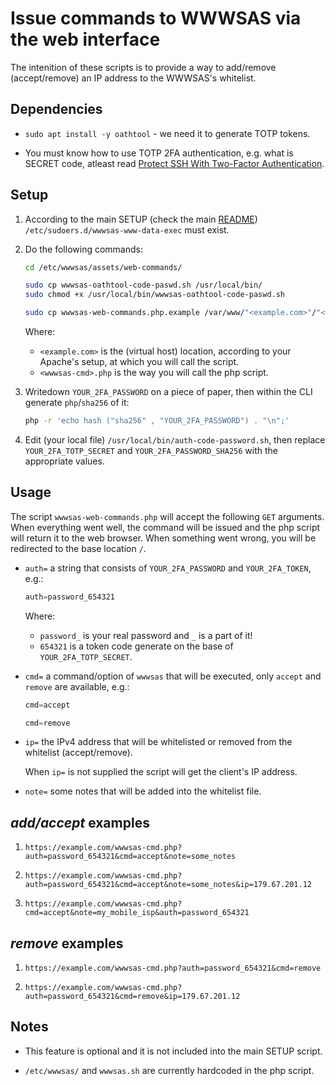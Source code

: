 # Issue commands to WWWSAS via the web interface

The intenition of these scripts is to provide a way to add/remove (accept/remove) an IP address to the WWWSAS's whitelist.

## Dependencies

* `sudo apt install -y oathtool` - we need it to generate TOTP tokens.

* You must know how to use TOTP 2FA authentication, e.g. what is SECRET code, atleast read [Protect SSH With Two-Factor Authentication](https://askubuntu.com/a/904035/566421).

## Setup

1. According to the main SETUP (check the main [README](../../README.md)) `/etc/sudoers.d/wwwsas-www-data-exec` must exist.

2. Do the following commands:

    ```bash
    cd /etc/wwwsas/assets/web-commands/

    sudo cp wwwsas-oathtool-code-paswd.sh /usr/local/bin/
    sudo chmod +x /usr/local/bin/wwwsas-oathtool-code-paswd.sh

    sudo cp wwwsas-web-commands.php.example /var/www/"<example.com>"/"<wwwsas-cmd>.php"
    ```

   Where:

   * `<example.com>` is the (virtual host) location, according to your Apache's setup, at which you will call the script.
   * `<wwwsas-cmd>.php` is the way you will call the php script.

3. Writedown `YOUR_2FA_PASSWORD` on a piece of paper, then within the CLI generate `php`/`sha256` of it:

    ````bash
    php -r 'echo hash ("sha256" , "YOUR_2FA_PASSWORD") . "\n";'
    ````

4. Edit (your local file) `/usr/local/bin/auth-code-password.sh`, then replace `YOUR_2FA_TOTP_SECRET` and `YOUR_2FA_PASSWORD_SHA256` with the appropriate values.

## Usage

The script `wwwsas-web-commands.php` will accept the following `GET` arguments. When everything went well, the command will be issued and the php script will return it to the web browser. When something went wrong, you will be redirected to the base location `/`. 

* `auth=` a string that consists of `YOUR_2FA_PASSWORD` and `YOUR_2FA_TOKEN`, e.g.:

    ```php
    auth=password_654321
    ```

    Where:

    * `password_` is your real password and `_` is a part of it!
    * `654321` is a token code generate on the base of `YOUR_2FA_TOTP_SECRET`.

* `cmd=` a command/option of `wwwsas` that will be executed, only `accept` and `remove` are available, e.g.:

    ```php
    cmd=accept
    ```
    ```php
    cmd=remove
    ```

* `ip=` the IPv4 address that will be whitelisted or removed from the whitelist (accept/remove).

    When `ip=` is not supplied the script will get the client's IP address.

* `note=` some notes that will be added into the whitelist file.

## *add/accept* examples

1. `https://example.com/wwwsas-cmd.php?auth=password_654321&cmd=accept&note=some_notes`

2. `https://example.com/wwwsas-cmd.php?auth=password_654321&cmd=accept&note=some_notes&ip=179.67.201.12`

3. `https://example.com/wwwsas-cmd.php?cmd=accept&note=my_mobile_isp&auth=password_654321`

## *remove* examples

1. `https://example.com/wwwsas-cmd.php?auth=password_654321&cmd=remove`

2. `https://example.com/wwwsas-cmd.php?auth=password_654321&cmd=remove&ip=179.67.201.12`

## Notes

* This feature is optional and it is not included into the main SETUP script.

* `/etc/wwwsas/` and `wwwsas.sh` are currently hardcoded in the php script.

